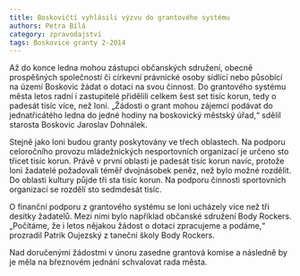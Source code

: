 ```yaml
---
title: Boskovičtí vyhlásili výzvu do grantového systému
authors: Petra Bílá
category: zpravodajství
tags: Boskovice granty 2-2014
---
```


Až do konce ledna mohou zástupci občanských sdružení, obecně prospěšných společností či církevní právnické osoby sídlící nebo působící na území Boskovic žádat o dotaci na svou činnost. Do grantového systému města letos radní i zastupitelé přidělili celkem šest set tisíc korun, tedy o padesát tisíc více, než loni. „Žádosti o grant mohou zájemci podávat do jednatřicátého ledna do jedné hodiny na boskovický městský úřad,“ sdělil starosta Boskovic Jaroslav Dohnálek.

Stejně jako loni budou granty poskytovány ve třech oblastech. Na podporu celoročního provozu mládežnických nesportovních organizací je určeno sto třicet tisíc korun. Právě v první oblasti je padesát tisíc korun navíc, protože loni žadatelé požadovali téměř dvojnásobek peněz, než bylo možné rozdělit.
Do oblasti kultury půjde tři sta tisíc korun. Na podporu činnosti sportovních organizací se rozdělí sto sedmdesát tisíc.

O finanční podporu z grantového systému se loni ucházely více než tři desítky žadatelů. Mezi nimi bylo například občanské sdružení Body Rockers. „Počítáme, že i letos nějakou žádost o dotaci zpracujeme a podáme,“ prozradil Patrik Oujezský z taneční školy Body Rockers.

Nad doručenými žádostmi v únoru zasedne grantová komise a následně by je měla na březnovém jednání schvalovat rada města.
